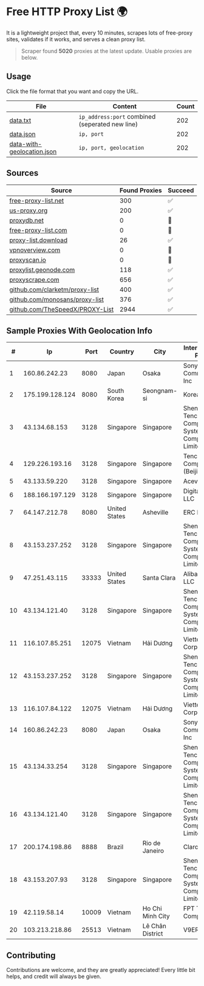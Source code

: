 
# Free HTTP Proxy List 🌍

It is a lightweight project that, every 10 minutes, scrapes lots of free-proxy sites, validates if it works, and serves a clean proxy list.


> Scraper found **5020** proxies at the latest update. Usable proxies are below.

## Usage

Click the file format that you want and copy the URL.


|File|Content|Count|
|----|-------|-----|
|[data.txt](https://raw.githubusercontent.com/themiralay/Proxy-List-World/master/data.txt)|`ip_address:port` combined (seperated new line)|202|
|[data.json](https://raw.githubusercontent.com/themiralay/Proxy-List-World/master/data.json)|`ip, port`|202|
|[data-with-geolocation.json](https://raw.githubusercontent.com/themiralay/Proxy-List-World/master/data-with-geolocation.json)|`ip, port, geolocation`|202|

## Sources

|Source|Found Proxies|Succeed|
|------|-------------|-------|
|[free-proxy-list.net](https://free-proxy-list.net)|300|✅|
|[us-proxy.org](https://www.us-proxy.org)|200|✅|
|[proxydb.net](http://proxydb.net)|0|🚫|
|[free-proxy-list.com](https://free-proxy-list.com/?page=&port=&type%5B%5D=http&type%5B%5D=https&up_time=0&search=Search)|0|🚫|
|[proxy-list.download](https://www.proxy-list.download/HTTP)|26|✅|
|[vpnoverview.com](https://vpnoverview.com/privacy/anonymous-browsing/free-proxy-servers)|0|🚫|
|[proxyscan.io](https://www.proxyscan.io)|0|🚫|
|[proxylist.geonode.com](https://proxylist.geonode.com/api/proxy-list?limit=300&page=1&sort_by=lastChecked&sort_type=desc&protocols=http,https)|118|✅|
|[proxyscrape.com](https://api.proxyscrape.com/v2/?request=displayproxies&protocol=http&timeout=10000&country=all&ssl=all&anonymity=all)|656|✅|
|[github.com/clarketm/proxy-list](https://raw.githubusercontent.com/clarketm/proxy-list/master/proxy-list-raw.txt)|400|✅|
|[github.com/monosans/proxy-list](https://raw.githubusercontent.com/monosans/proxy-list/main/proxies/http.txt)|376|✅|
|[github.com/TheSpeedX/PROXY-List](https://raw.githubusercontent.com/TheSpeedX/PROXY-List/master/http.txt)|2944|✅|


## Sample Proxies With Geolocation Info

|#|Ip|Port|Country|City|Internet Service Provider|
|-|--|----|-------|----|-------------------------|
|1|160.86.242.23|8080|Japan|Osaka|Sony Network Communications Inc|
|2|175.199.128.124|8080|South Korea|Seongnam-si|Korea Telecom|
|3|43.134.68.153|3128|Singapore|Singapore|Shenzhen Tencent Computer Systems Company Limited|
|4|129.226.193.16|3128|Singapore|Singapore|Tencent Cloud Computing (Beijing) Co|
|5|43.133.59.220|3128|Singapore|Singapore|Aceville Pte.ltd|
|6|188.166.197.129|3128|Singapore|Singapore|DigitalOcean, LLC|
|7|64.147.212.78|8080|United States|Asheville|ERC Broadband|
|8|43.153.237.252|3128|Singapore|Singapore|Shenzhen Tencent Computer Systems Company Limited|
|9|47.251.43.115|33333|United States|Santa Clara|Alibaba Cloud LLC|
|10|43.134.121.40|3128|Singapore|Singapore|Shenzhen Tencent Computer Systems Company Limited|
|11|116.107.85.251|12075|Vietnam|Hải Dương|Viettel Corporation|
|12|43.153.237.252|3128|Singapore|Singapore|Shenzhen Tencent Computer Systems Company Limited|
|13|116.107.84.122|12075|Vietnam|Hải Dương|Viettel Corporation|
|14|160.86.242.23|8080|Japan|Osaka|Sony Network Communications Inc|
|15|43.134.33.254|3128|Singapore|Singapore|Shenzhen Tencent Computer Systems Company Limited|
|16|43.134.121.40|3128|Singapore|Singapore|Shenzhen Tencent Computer Systems Company Limited|
|17|200.174.198.86|8888|Brazil|Rio de Janeiro|Claro S.A|
|18|43.153.207.93|3128|Singapore|Singapore|Shenzhen Tencent Computer Systems Company Limited|
|19|42.119.58.14|10009|Vietnam|Ho Chi Minh City|FPT Telecom Company|
|20|103.213.218.86|25513|Vietnam|Lê Chân District|V9ERP|



## Contributing

Contributions are welcome, and they are greatly appreciated! Every
little bit helps, and credit will always be given.

